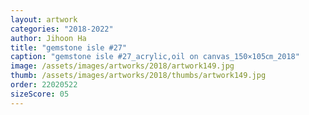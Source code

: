 ```yaml
---
layout: artwork
categories: "2018-2022"
author: Jihoon Ha
title: "gemstone isle #27"
caption: "gemstone isle #27_acrylic,oil on canvas_150×105㎝_2018"
image: /assets/images/artworks/2018/artwork149.jpg
thumb: /assets/images/artworks/2018/thumbs/artwork149.jpg
order: 22020522
sizeScore: 05
---
```

